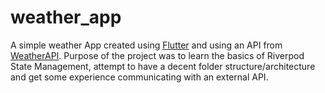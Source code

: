 # weather_app

A simple weather App created using [Flutter](https://flutter.dev/) and using an API from [WeatherAPI](https://www.weatherapi.com/).
Purpose of the project was to learn the basics of Riverpod State Management, attempt to have a decent folder structure/architecture and get some experience communicating with an external API.

